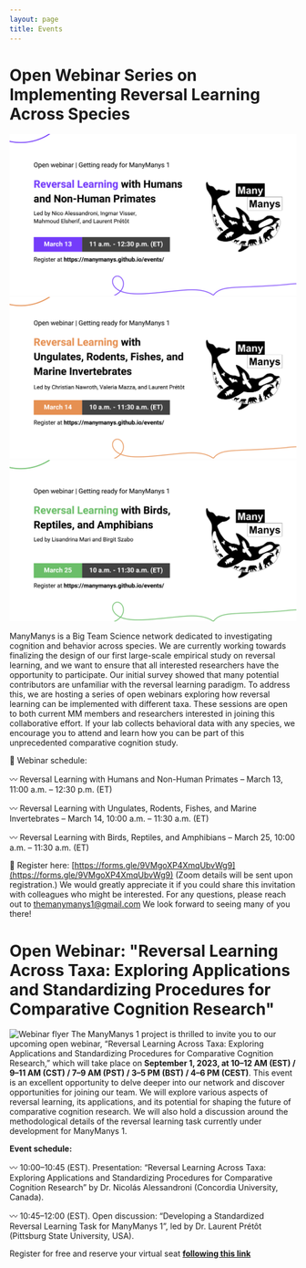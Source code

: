 ```yaml
---
layout: page
title: Events
---
```


# Open Webinar Series on Implementing Reversal Learning Across Species
![Webinar flyer](/assets/img/rl_webinar_1.png)
![Webinar flyer](/assets/img/rl_webinar_2.png)
![Webinar flyer](/assets/img/rl_webinar_3.png)

ManyManys is a Big Team Science network dedicated to investigating cognition and behavior across species. We are currently working towards finalizing the design of our first large-scale empirical study on reversal learning, and we want to ensure that all interested researchers have the opportunity to participate.
Our initial survey showed that many potential contributors are unfamiliar with the reversal learning paradigm. To address this, we are hosting a series of open webinars exploring how reversal learning can be implemented with different taxa. These sessions are open to both current MM members and researchers interested in joining this collaborative effort. If your lab collects behavioral data with any species, we encourage you to attend and learn how you can be part of this unprecedented comparative cognition study.

📅 Webinar schedule:

〰️ Reversal Learning with Humans and Non-Human Primates – March 13, 11:00 a.m. – 12:30 p.m. (ET)

〰️ Reversal Learning with Ungulates, Rodents, Fishes, and Marine Invertebrates – March 14, 10:00 a.m. – 11:30 a.m. (ET)

〰️ Reversal Learning with Birds, Reptiles, and Amphibians – March 25, 10:00 a.m. – 11:30 a.m. (ET)

🔗 Register here: [https://forms.gle/9VMgoXP4XmqUbvWg9](https://forms.gle/9VMgoXP4XmqUbvWg9) (Zoom details will be sent upon registration.)
We would greatly appreciate it if you could share this invitation with colleagues who might be interested. For any questions, please reach out to themanymanys1@gmail.com 
We look forward to seeing many of you there!




# Open Webinar: "Reversal Learning Across Taxa: Exploring Applications and Standardizing Procedures for Comparative Cognition Research"
![Webinar flyer](/assets/img/jul2023_webinar_rl.png)
The ManyManys 1 project is thrilled to invite you to our upcoming open webinar, “Reversal Learning Across Taxa: Exploring Applications and Standardizing Procedures for Comparative Cognition Research,” which will take place on **September 1, 2023, at 10–12 AM (EST) / 9–11 AM (CST) / 7–9 AM (PST) / 3–5 PM (BST) / 4–6 PM (CEST)**. This event is an excellent opportunity to delve deeper into our network and discover opportunities for joining our team. We will explore various aspects of reversal learning, its applications, and its potential for shaping the future of comparative cognition research. We will also hold a discussion around the methodological details of the reversal learning task currently under development for ManyManys 1.

**Event schedule:**

〰️ 10:00–10:45 (EST). Presentation: “Reversal Learning Across Taxa: Exploring Applications and Standardizing Procedures for Comparative Cognition Research” by Dr. Nicolás Alessandroni (Concordia University, Canada).

〰️ 10:45–12:00 (EST). Open discussion: “Developing a Standardized Reversal Learning Task for ManyManys 1”, led by Dr. Laurent Prétôt (Pittsburg State University, USA).  

Register for free and reserve your virtual seat [**following this link**](https://pittstate.zoom.us/meeting/register/tJYude2sqDMuHdfIFnFQStgJE3NsrXt1tjHv)
  


